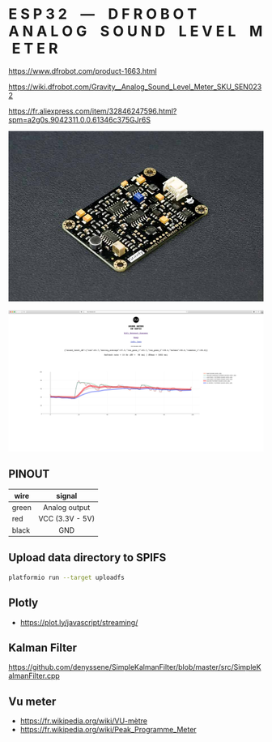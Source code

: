 # E S P 3 2    —    D F R O B O T    A N A L O G    S O U N D    L E V E L    M E T E R

<https://www.dfrobot.com/product-1663.html>

<https://wiki.dfrobot.com/Gravity__Analog_Sound_Level_Meter_SKU_SEN0232>

<https://fr.aliexpress.com/item/32846247596.html?spm=a2g0s.9042311.0.0.61346c375GJr6S>

<p align="center">
<img width=600px src="https://raw.githubusercontent.com/NicHub/esp32_dfrobot_analog_sound_level_meter/master/images/dfrobot_analog_sound_level_meter.jpg" alt="dfrobot analog sound level meter board" />
</p>
<p align="center">
<img width=600px src="https://raw.githubusercontent.com/NicHub/esp32_dfrobot_analog_sound_level_meter/master/images/esp32_dfrobot_analog_sound_level_meter_plots.jpg" alt="dfrobot analog sound level meter plots" />
</p>

## PINOUT

| wire  |     signal      |
| ----- | :-------------: |
| green |  Analog output  |
| red   | VCC (3.3V - 5V) |
| black |       GND       |

## Upload data directory to SPIFS

```bash
platformio run --target uploadfs
```

## Plotly

- <https://plot.ly/javascript/streaming/>

## Kalman Filter

https://github.com/denyssene/SimpleKalmanFilter/blob/master/src/SimpleKalmanFilter.cpp

## Vu meter

- <https://fr.wikipedia.org/wiki/VU-mètre>
- <https://fr.wikipedia.org/wiki/Peak_Programme_Meter>
